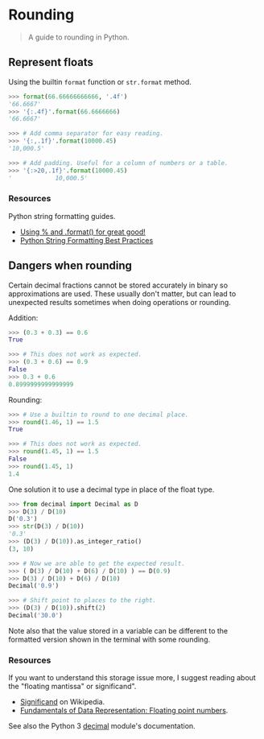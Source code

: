 # Rounding
> A guide to rounding in Python.

## Represent floats

Using the builtin `format` function or `str.format` method.
```python
>>> format(66.66666666666, '.4f')
'66.6667'
>>> '{:.4f}'.format(66.6666666)
'66.6667'

>>> # Add comma separator for easy reading.
>>> '{:,.1f}'.format(10000.45)
'10,000.5'

>>> # Add padding. Useful for a column of numbers or a table.
>>> '{:>20,.1f}'.format(10000.45)
'            10,000.5'
```

### Resources

Python string formatting guides. 

- [Using % and .format() for great good!](https://pyformat.info/)
- [Python String Formatting Best Practices](https://realpython.com/python-string-formatting/)

## Dangers when rounding

Certain decimal fractions cannot be stored accurately in binary so approximations are used. These usually don't matter, but can lead to unexpected results sometimes when doing operations or rounding.

Addition:

```python
>>> (0.3 + 0.3) == 0.6
True

>>> # This does not work as expected.
>>> (0.3 + 0.6) == 0.9
False
>>> 0.3 + 0.6
0.8999999999999999
```

Rounding:

```python
>>> # Use a builtin to round to one decimal place.
>>> round(1.46, 1) == 1.5
True

>>> # This does not work as expected.
>>> round(1.45, 1) == 1.5
False
>>> round(1.45, 1)
1.4
```

One solution it to use a decimal type in place of the float type.

```python
>>> from decimal import Decimal as D
>>> D(3) / D(10)
D('0.3')
>>> str(D(3) / D(10))
'0.3'
>>> (D(3) / D(10)).as_integer_ratio()
(3, 10)

>>> # Now we are able to get the expected result.
>>> ( D(3) / D(10) + D(6) / D(10) ) == D(0.9)
>>> D(3) / D(10) + D(6) / D(10)
Decimal('0.9')

>>> # Shift point to places to the right.
>>> (D(3) / D(10)).shift(2)
Decimal('30.0')
```

Note also that the value stored in a variable can be different to the formatted version shown in the terminal with some rounding.

### Resources

If you want to understand this storage issue more, I suggest reading about the "floating mantissa" or significand".

- [Significand](https://en.wikipedia.org/wiki/Significand) on Wikipedia.
- [Fundamentals of Data Representation: Floating point numbers](https://en.wikibooks.org/wiki/A-level_Computing/AQA/Paper_2/Fundamentals_of_data_representation/Floating_point_numbers).

See also the Python 3 [decimal](https://docs.python.org/3/library/decimal.html) module's documentation.
